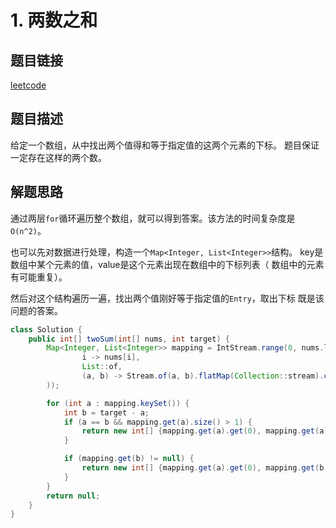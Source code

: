 # 1. 两数之和

## 题目链接

[leetcode](https://leetcode-cn.com/problems/two-sum/)

## 题目描述

给定一个数组，从中找出两个值得和等于指定值的这两个元素的下标。
题目保证一定存在这样的两个数。

## 解题思路

通过两层`for`循环遍历整个数组，就可以得到答案。该方法的时间复杂度是
`O(n^2)`。

也可以先对数据进行处理，构造一个`Map<Integer, List<Integer>>`结构。
key是数组中某个元素的值，value是这个元素出现在数组中的下标列表（
数组中的元素有可能重复）。

然后对这个结构遍历一遍，找出两个值刚好等于指定值的`Entry`，取出下标
既是该问题的答案。


```java
class Solution {
    public int[] twoSum(int[] nums, int target) {
        Map<Integer, List<Integer>> mapping = IntStream.range(0, nums.length).boxed().collect(Collectors.toMap(
                i -> nums[i],
                List::of,
                (a, b) -> Stream.of(a, b).flatMap(Collection::stream).collect(Collectors.toList())
        ));

        for (int a : mapping.keySet()) {
            int b = target - a;
            if (a == b && mapping.get(a).size() > 1) {
                return new int[] {mapping.get(a).get(0), mapping.get(a).get(1)};
            }

            if (mapping.get(b) != null) {
                return new int[] {mapping.get(a).get(0), mapping.get(b).get(0)};
            }
        }
        return null;
    }
}
```

